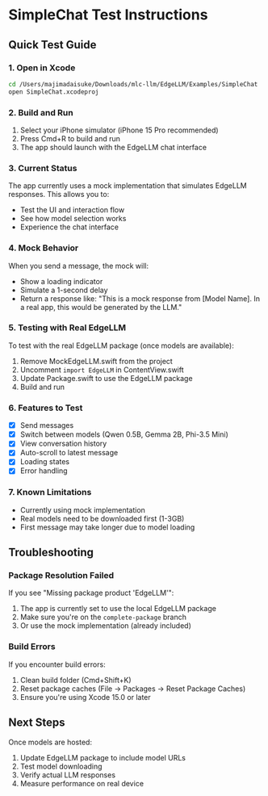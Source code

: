 # SimpleChat Test Instructions

## Quick Test Guide

### 1. Open in Xcode

```bash
cd /Users/majimadaisuke/Downloads/mlc-llm/EdgeLLM/Examples/SimpleChat
open SimpleChat.xcodeproj
```

### 2. Build and Run

1. Select your iPhone simulator (iPhone 15 Pro recommended)
2. Press Cmd+R to build and run
3. The app should launch with the EdgeLLM chat interface

### 3. Current Status

The app currently uses a mock implementation that simulates EdgeLLM responses. This allows you to:
- Test the UI and interaction flow
- See how model selection works
- Experience the chat interface

### 4. Mock Behavior

When you send a message, the mock will:
- Show a loading indicator
- Simulate a 1-second delay
- Return a response like: "This is a mock response from [Model Name]. In a real app, this would be generated by the LLM."

### 5. Testing with Real EdgeLLM

To test with the real EdgeLLM package (once models are available):

1. Remove MockEdgeLLM.swift from the project
2. Uncomment `import EdgeLLM` in ContentView.swift
3. Update Package.swift to use the EdgeLLM package
4. Build and run

### 6. Features to Test

- [x] Send messages
- [x] Switch between models (Qwen 0.5B, Gemma 2B, Phi-3.5 Mini)
- [x] View conversation history
- [x] Auto-scroll to latest message
- [x] Loading states
- [x] Error handling

### 7. Known Limitations

- Currently using mock implementation
- Real models need to be downloaded first (1-3GB)
- First message may take longer due to model loading

## Troubleshooting

### Package Resolution Failed

If you see "Missing package product 'EdgeLLM'":
1. The app is currently set to use the local EdgeLLM package
2. Make sure you're on the `complete-package` branch
3. Or use the mock implementation (already included)

### Build Errors

If you encounter build errors:
1. Clean build folder (Cmd+Shift+K)
2. Reset package caches (File → Packages → Reset Package Caches)
3. Ensure you're using Xcode 15.0 or later

## Next Steps

Once models are hosted:
1. Update EdgeLLM package to include model URLs
2. Test model downloading
3. Verify actual LLM responses
4. Measure performance on real device